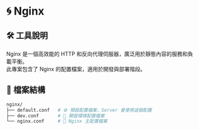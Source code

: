 # 🌀 Nginx

## 🛠️ 工具說明
Nginx 是一個高效能的 HTTP 和反向代理伺服器，廣泛用於靜態內容的服務和負載平衡。  
此專案包含了 Nginx 的配置檔案，適用於開發與部署階段。  

## 📁 檔案結構
```bash
nginx/
├── default.conf   # ⚙️ 預設配置檔案，Server 會使用這個配置 
├── dev.conf       # 🧪 開發環境配置檔案
└── nginx.conf     # 📝 Nginx 主配置檔案
```